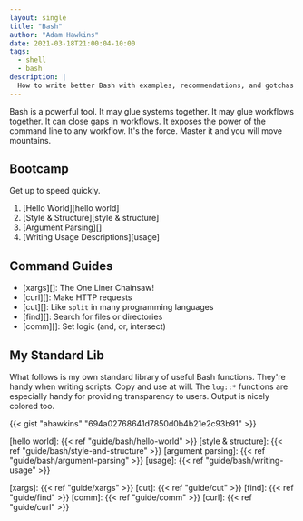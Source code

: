 ```yaml
---
layout: single
title: "Bash"
author: "Adam Hawkins"
date: 2021-03-18T21:00:04-10:00
tags:
  - shell
  - bash
description: |
  How to write better Bash with examples, recommendations, and gotchas
---
```


Bash is a powerful tool. It may glue systems together. It may glue
workflows together. It can close gaps in workflows. It exposes the
power of the command line to any workflow. It's the force. Master it
and you will move mountains.

## Bootcamp

Get up to speed quickly.

1. [Hello World][hello world]
2. [Style & Structure][style & structure]
3. [Argument Parsing][]
4. [Writing Usage Descriptions][usage]

## Command Guides

- [xargs][]: The One Liner Chainsaw!
- [curl][]: Make HTTP requests
- [cut][]: Like `split` in many programming languages
- [find][]: Search for files or directories
- [comm][]: Set logic (and, or, intersect)

## My Standard Lib

What follows is my own standard library of useful Bash functions.
They're handy when writing scripts. Copy and use at will. The `log::*`
functions are especially handy for providing transparency to users.
Output is nicely colored too.

{{< gist "ahawkins" "694a02768641d7850d0b4b21e2c93b91" >}}

[hello world]: {{< ref "guide/bash/hello-world" >}}
[style & structure]: {{< ref "guide/bash/style-and-structure" >}}
[argument parsing]: {{< ref "guide/bash/argument-parsing" >}}
[usage]: {{< ref "guide/bash/writing-usage" >}}

[xargs]: {{< ref "guide/xargs" >}}
[cut]: {{< ref "guide/cut" >}}
[find]: {{< ref "guide/find" >}}
[comm]: {{< ref "guide/comm" >}}
[curl]: {{< ref "guide/curl" >}}
